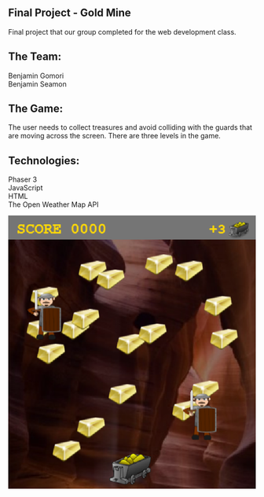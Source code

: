 ## Final Project - Gold Mine

Final project that our group completed for the web development class.  </br>

## The Team:
Benjamin Gomori</br>
Benjamin Seamon<br>

## The Game:
The user needs to collect treasures and avoid colliding with the guards that </br>are moving across the screen. There are three levels in the game. </br>

## Technologies:
Phaser 3</br>
JavaScript</br>
HTML</br>
The Open Weather Map API 

![Alt text](./assets/forReadMe.PNG)
